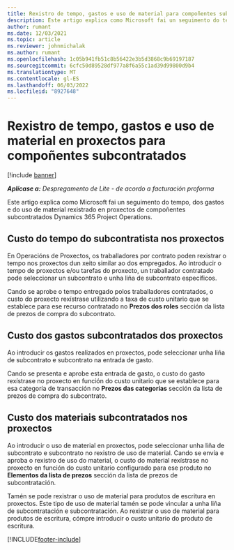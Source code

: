 ```yaml
---
title: Rexistro de tempo, gastos e uso de material para compoñentes subcontratados
description: Este artigo explica como Microsoft fai un seguimento do tempo, dos gastos e do uso de material rexistrado en proxectos de compoñentes subcontratados Dynamics 365 Project Operations.
author: rumant
ms.date: 12/03/2021
ms.topic: article
ms.reviewer: johnmichalak
ms.author: rumant
ms.openlocfilehash: 1c05b941fb51c8b56422e3b5d3868c9b69197187
ms.sourcegitcommit: 6cfc50d89528df977a8f6a55c1ad39d99800d9b4
ms.translationtype: MT
ms.contentlocale: gl-ES
ms.lasthandoff: 06/03/2022
ms.locfileid: "8927648"
---
```

# <a name="recording-time-expenses-and-material-usage-on-projects-for-subcontracted-components"></a>Rexistro de tempo, gastos e uso de material en proxectos para compoñentes subcontratados

[!include [banner](../../includes/dataverse-preview.md)]

_**Aplícase a:** Despregamento de Lite - de acordo a facturación proforma_

Este artigo explica como Microsoft fai un seguimento do tempo, dos gastos e do uso de material rexistrado en proxectos de compoñentes subcontratados Dynamics 365 Project Operations.

## <a name="costing-for-subcontractor-time-on-projects"></a>Custo do tempo do subcontratista nos proxectos
En Operacións de Proxectos, os traballadores por contrato poden rexistrar o tempo nos proxectos dun xeito similar ao dos empregados. Ao introducir o tempo de proxectos e/ou tarefas do proxecto, un traballador contratado pode seleccionar un subcontrato e unha liña de subcontrato específicos.

Cando se aprobe o tempo entregado polos traballadores contratados, o custo do proxecto rexístrase utilizando a taxa de custo unitario que se establece para ese recurso contratado no **Prezos dos roles** sección da lista de prezos de compra do subcontrato.

## <a name="costing-for-subcontracted-expenses-on-projects"></a>Custo dos gastos subcontratados dos proxectos
Ao introducir os gastos realizados en proxectos, pode seleccionar unha liña de subcontrato e subcontrato na entrada de gasto. 

Cando se presenta e aprobe esta entrada de gasto, o custo do gasto rexístrase no proxecto en función do custo unitario que se establece para esa categoría de transacción no **Prezos das categorías** sección da lista de prezos de compra do subcontrato.

## <a name="costing-for-subcontracted-materials-on-projects"></a>Custo dos materiais subcontratados nos proxectos
Ao introducir o uso de material en proxectos, pode seleccionar unha liña de subcontrato e subcontrato no rexistro de uso de material. Cando se envía e aproba o rexistro de uso do material, o custo do material rexístrase no proxecto en función do custo unitario configurado para ese produto no **Elementos da lista de prezos** sección da lista de prezos de subcontratación.

Tamén se pode rexistrar o uso de material para produtos de escritura en proxectos. Este tipo de uso de material tamén se pode vincular a unha liña de subcontratación e subcontratación. Ao rexistrar o uso de material para produtos de escritura, cómpre introducir o custo unitario do produto de escritura. 


[!INCLUDE[footer-include](../../includes/footer-banner.md)]
